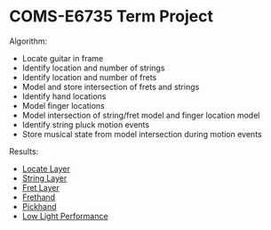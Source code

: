 # COMS-E6735 Term Project

Algorithm:

   * Locate guitar in frame
   * Identify location and number of strings
   * Identify location and number of frets
   * Model and store intersection of frets and strings
   * Identify hand locations
   * Model finger locations
   * Model intersection of string/fret model and finger location model
   * Identify string pluck motion events
   * Store musical state from model intersection during motion events

Results:

   * [Locate Layer](https://www.youtube.com/watch?v=6VkJhYOWrpk)
   * [String Layer](https://www.youtube.com/watch?v=VLi4MvadTW8)
   * [Fret Layer](https://www.youtube.com/watch?v=NedEKkLcdpI)
   * [Frethand](https://www.youtube.com/watch?v=MTl_B_f_99w)
   * [Pickhand](https://www.youtube.com/watch?v=NwdZ9TjsOR0)
   * [Low Light Performance](https://www.youtube.com/watch?v=n4mRRVSlcLc)
